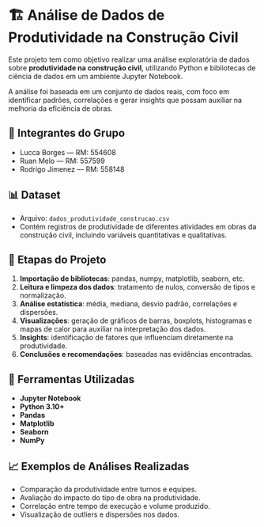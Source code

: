 # 🏗️ Análise de Dados de Produtividade na Construção Civil

Este projeto tem como objetivo realizar uma análise exploratória de dados sobre **produtividade na construção civil**, utilizando Python e bibliotecas de ciência de dados em um ambiente Jupyter Notebook.

A análise foi baseada em um conjunto de dados reais, com foco em identificar padrões, correlações e gerar insights que possam auxiliar na melhoria da eficiência de obras.

## 👥 Integrantes do Grupo

- Lucca Borges — RM: 554608 
- Ruan Melo — RM: 557599  
- Rodrigo Jimenez — RM: 558148

## 📊 Dataset

- Arquivo: `dados_produtividade_construcao.csv`  
- Contém registros de produtividade de diferentes atividades em obras da construção civil, incluindo variáveis quantitativas e qualitativas.

## 🧠 Etapas do Projeto

1. **Importação de bibliotecas**: pandas, numpy, matplotlib, seaborn, etc.  
2. **Leitura e limpeza dos dados**: tratamento de nulos, conversão de tipos e normalização.  
3. **Análise estatística**: média, mediana, desvio padrão, correlações e dispersões.  
4. **Visualizações**: geração de gráficos de barras, boxplots, histogramas e mapas de calor para auxiliar na interpretação dos dados.  
5. **Insights**: identificação de fatores que influenciam diretamente na produtividade.  
6. **Conclusões e recomendações**: baseadas nas evidências encontradas.

## 🧪 Ferramentas Utilizadas

- **Jupyter Notebook**
- **Python 3.10+**
- **Pandas**
- **Matplotlib**
- **Seaborn**
- **NumPy**

## 📈 Exemplos de Análises Realizadas

- Comparação da produtividade entre turnos e equipes.  
- Avaliação do impacto do tipo de obra na produtividade.  
- Correlação entre tempo de execução e volume produzido.  
- Visualização de outliers e dispersões nos dados.

